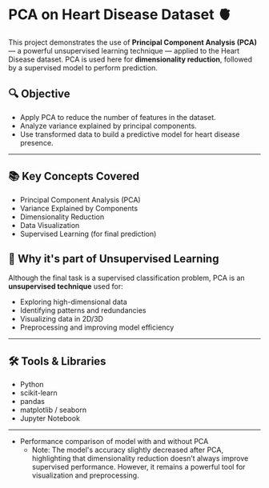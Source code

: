 # PCA on Heart Disease Dataset 🫀

This project demonstrates the use of **Principal Component Analysis (PCA)** — a powerful unsupervised learning technique — applied to the Heart Disease dataset. PCA is used here for **dimensionality reduction**, followed by a supervised model to perform prediction.

## 🔍 Objective
- Apply PCA to reduce the number of features in the dataset.
- Analyze variance explained by principal components.
- Use transformed data to build a predictive model for heart disease presence.

---

## 📚 Key Concepts Covered

- Principal Component Analysis (PCA)
- Variance Explained by Components
- Dimensionality Reduction
- Data Visualization
- Supervised Learning (for final prediction)

## 🧠 Why it's part of **Unsupervised Learning**

Although the final task is a supervised classification problem, PCA is an **unsupervised technique** used for:
- Exploring high-dimensional data
- Identifying patterns and redundancies
- Visualizing data in 2D/3D
- Preprocessing and improving model efficiency

---

## 🛠️ Tools & Libraries
- Python
- scikit-learn
- pandas
- matplotlib / seaborn
- Jupyter Notebook

---
- Performance comparison of model with and without PCA
  - Note: The model's accuracy slightly decreased after PCA, highlighting that dimensionality reduction doesn’t always improve supervised performance. However, it remains a powerful tool for visualization and preprocessing.
